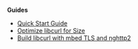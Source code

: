 **Guides**  

* [Quick Start Guide](https://github.com/alexa/alexa-client-sdk/blob/master/README.md)   
* [Optimize libcurl for Size](https://github.com/alexa/alexa-client-sdk/wiki/Optimize-libcurl)
* [Build libcurl with mbed TLS and nghttp2](https://github.com/alexa/alexa-client-sdk/wiki/Build-libcurl-with-mbed-TLS-and-nghttp2)